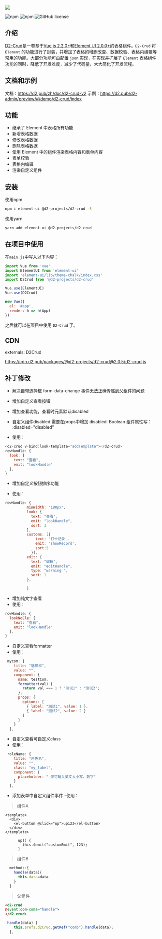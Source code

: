 ![](https://raw.githubusercontent.com/d2-projects/d2-crud/master/doc/image/banner.png)

![npm](https://img.shields.io/npm/v/@d2-projects/d2-crud.svg)
![npm](https://img.shields.io/npm/dt/@d2-projects/d2-crud.svg)
![GitHub license](https://img.shields.io/github/license/d2-projects/d2-crud.svg)


## 介绍

[D2-Crud](https://github.com/d2-projects/d2-crud)是一套基于[Vue.js 2.2.0+](https://cn.vuejs.org/)和[Element UI 2.0.0+](http://element-cn.eleme.io/#/zh-CN)的表格组件。`D2-Crud` 将 `Element` 的功能进行了封装，并增加了表格的增删改查、数据校验、表格内编辑等常用的功能。大部分功能可由配置 `json` 实现，在实现并扩展了 `Element` 表格组件功能的同时，降低了开发难度，减少了代码量，大大简化了开发流程。


## 文档和示例

文档：<https://d2.pub/zh/doc/d2-crud-v2>
示例：<https://d2.pub/d2-admin/preview/#/demo/d2-crud/index>

## 功能

- 继承了 Element 中表格所有功能
- 新增表格数据
- 修改表格数据
- 删除表格数据
- 使用 Element 中的组件渲染表格内容和表单内容
- 表单校验
- 表格内编辑
- 渲染自定义组件

## 安装

使用npm
``` bash
npm i element-ui @d2-projects/d2-crud -S
```

使用yarn
``` bash
yarn add element-ui @d2-projects/d2-crud
```

## 在项目中使用

在`main.js`中写入以下内容：

``` js
import Vue from 'vue'
import ElementUI from 'element-ui'
import 'element-ui/lib/theme-chalk/index.css'
import D2Crud from '@d2-projects/d2-crud'

Vue.use(ElementUI)
Vue.use(D2Crud)

new Vue({
  el: '#app',
  render: h => h(App)
})
```

之后就可以在项目中使用 `D2-Crud` 了。

## CDN

externals: D2Crud

https://cdn.d2.pub/packages/@d2-projects/d2-crud@2.0.5/d2-crud.js


## 补丁修改
- 解决自带选择框 form-data-change 事件无法正确传递到父组件的问题
- 增加自定义查看按钮
- 增加查看功能，查看时元素默认disabled
- 自定义组件disabled 需要在props中增加  disabled: Boolean   组件属性写： :disabled="disabled"

- 使用：
``` js
<d2-crud v-bind:look-template="addTemplate"></d2-crud>
rowHandle: {
  look: {
    text: "查看",
    emit: "lookHandle"
  },
}
```



- 增加自定义按钮排序功能

- 使用：
``` js
rowHandle: {
          minWidth: "180px",
          look: {
            text: "查看",
            emit: "lookHandle",
            sort: 3
          },
          customs: [{
              text: '打卡记录',
              emit: 'showRecord',
              sort:2
            }],
          edit: {
            text: "编辑",
            emit: "editHandle",
            type: "warning ",
            sort: 1
          },

          }
```


- 增加纯文字查看
- 使用：
``` js
rowHandle: {
  lookNoEle: {
    text: "查看",
    emit: "lookHandle"
  },
}
```


- 自定义查看formatter
- 使用：
``` js
 mycom: {
    title: "选择框",
    value: "",
    component: {
      name: testCom,
      formatter(val) {
        return val === 1 ? "测试1" : "测试2";
      },
      props: {
        options: [
          { label: "测试1", value: 1 },
          { label: "测试2", value: 2 }
        ]
      }
    }
  },
```

- 自定义查看可自定义class
- 使用：
``` js
 roleName: {
    title: "角色名",
    value: "",
    class: "my_label",
    component: {
      placeholder: " 仅可输入英文大小写、数字"
    }
  },
```

- 添加表单中自定义组件事件
-使用：
> 组件A
```
<template>
  <div>
    <el-button @click="up">up123</el-button>
  </div>
</template>

      up() {
        this.$emit("customEmit", 123);
      }

```
> 组件B
``` js
  methods:{
    handle(data){
      this.data=data
    }
  }
```
> 父组件
``` html
<d2-crud
@event:com-coma="handle">
</d2-crud>
```
``` js
 handle(data) {
    this.$refs.d2Crud.getRef("comb").handle(data);
  },
```


